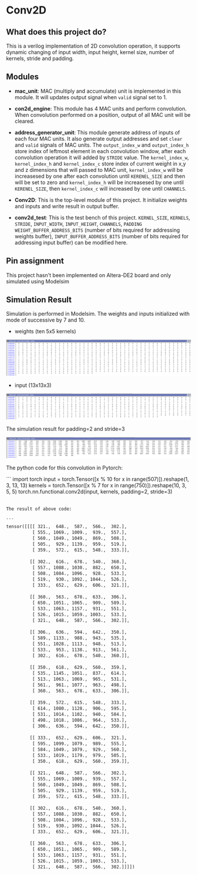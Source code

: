 # Conv2D

## What does this project do?
This is a verilog implementation of 2D convolution operation, it supports dynamic changing of input width, input height, kernel size, number of kernels, stride and padding.


## Modules

- **mac_unit**: MAC (multiply and accumulate) unit is implemented in this module. It will updates output signal when `valid` signal set to 1.

- **con2d_engine**: This module has 4 MAC units and perform convolution. When convolution performed on a position, output of all MAC unit will be cleared.

- **address_generator_unit**: This module generate address of inputs of each four MAC units. It also generate output addresses and set `clear` and `valid` signals of MAC units. The `output_index_w` and `output_index_h` store index of leftmost element in each convolution window, after each convolution operation it will added by ‍‍‍‍`STRIDE` value. The `kernel_index_w`, `kernel_index_h` and `kernel_index_c` store index of current weight in x,y and z dimensions that will passed to MAC unit, `kernel_index_w` will be increasesed by one after each convolution until ‍‍`KERENEL_SIZE` and then will be set to zero and `kernel_index_h` will be increasesed by one until `KERENEL_SIZE`, then `kernel_index_c` will increased by one until `CHANNELS`.

- **Conv2D**: This is the top-level module of this project. It initialize weights and inputs and write result in output buffer.

- **conv2d_test**: This is the test bench of this project. `KERNEL_SIZE`, `KERNELS`, `STRIDE`, `INPUT_WIDTH`, `INPUT_HEIGHT`, `CHANNELS`, `PADDING` `WEIGHT_BUFFER_ADDRESS_BITS` (number of bits required for addressing weights buffer), `INPUT_BUFFER_ADDRESS_BITS` (number of bits required for addressing input buffer) can be modified here.

## Pin assignment

This project hasn't been implemented on Altera-DE2 board and only simulated using Modelsim

## Simulation Result

Simulation is performed in Modelsim. The weights and inputs initialized with mode of successive by 7 and 10.

- weights (ten 5x5 kernels)

![weights](./assets/weights.png)

- input (13x13x3)

![inputs](./assets/inputs.png)


The simulation result for padding=2 and stride=3

![output](./assets/outputs.png)

The python code for this convolution in Pytorch:

‍‍‍```
import torch
input = torch.Tensor([x % 10 for x in range(507)]).reshape(1, 3, 13, 13)
kernels = torch.Tensor([x % 7 for x in range(750)]).reshape(10, 3, 5, 5)
torch.nn.functional.conv2d(input, kernels, padding=2, stride=3)
```

The result of above code:

‍‍‍‍‍‍```
tensor([[[[ 321.,  648.,  587.,  566.,  302.],
          [ 555., 1069., 1009.,  939.,  557.],
          [ 560., 1049., 1049.,  869.,  508.],
          [ 505.,  929., 1139.,  959.,  519.],
          [ 359.,  572.,  615.,  548.,  333.]],

         [[ 302.,  616.,  678.,  540.,  360.],
          [ 557., 1088., 1030.,  882.,  650.],
          [ 508., 1084., 1096.,  928.,  533.],
          [ 519.,  930., 1092., 1044.,  526.],
          [ 333.,  652.,  629.,  606.,  321.]],

         [[ 360.,  563.,  678.,  633.,  306.],
          [ 650., 1051., 1065.,  909.,  589.],
          [ 533., 1063., 1157.,  931.,  551.],
          [ 526., 1015., 1059., 1003.,  533.],
          [ 321.,  648.,  587.,  566.,  302.]],

         [[ 306.,  636.,  594.,  642.,  350.],
          [ 589., 1133.,  988.,  943.,  535.],
          [ 551., 1028., 1113.,  948.,  513.],
          [ 533.,  953., 1138.,  913.,  561.],
          [ 302.,  616.,  678.,  540.,  360.]],

         [[ 350.,  618.,  629.,  560.,  359.],
          [ 535., 1145., 1051.,  837.,  614.],
          [ 513., 1063., 1069.,  965.,  531.],
          [ 561.,  961., 1077.,  963.,  498.],
          [ 360.,  563.,  678.,  633.,  306.]],

         [[ 359.,  572.,  615.,  548.,  333.],
          [ 614., 1080., 1128.,  906.,  595.],
          [ 531., 1014., 1102.,  940.,  584.],
          [ 498., 1018., 1086.,  964.,  533.],
          [ 306.,  636.,  594.,  642.,  350.]],

         [[ 333.,  652.,  629.,  606.,  321.],
          [ 595., 1099., 1079.,  989.,  555.],
          [ 584., 1049., 1079.,  929.,  560.],
          [ 533., 1019., 1179.,  979.,  505.],
          [ 350.,  618.,  629.,  560.,  359.]],

         [[ 321.,  648.,  587.,  566.,  302.],
          [ 555., 1069., 1009.,  939.,  557.],
          [ 560., 1049., 1049.,  869.,  508.],
          [ 505.,  929., 1139.,  959.,  519.],
          [ 359.,  572.,  615.,  548.,  333.]],

         [[ 302.,  616.,  678.,  540.,  360.],
          [ 557., 1088., 1030.,  882.,  650.],
          [ 508., 1084., 1096.,  928.,  533.],
          [ 519.,  930., 1092., 1044.,  526.],
          [ 333.,  652.,  629.,  606.,  321.]],

         [[ 360.,  563.,  678.,  633.,  306.],
          [ 650., 1051., 1065.,  909.,  589.],
          [ 533., 1063., 1157.,  931.,  551.],
          [ 526., 1015., 1059., 1003.,  533.],
          [ 321.,  648.,  587.,  566.,  302.]]]])

```



